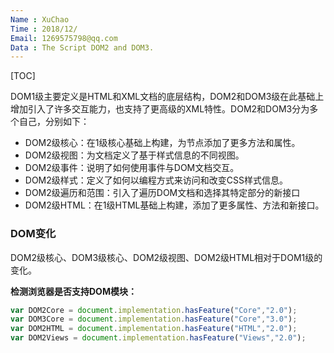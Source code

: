 ```yaml
---
Name : XuChao
Time : 2018/12/
Email: 1269575798@qq.com
Data : The Script DOM2 and DOM3.
---
```


[TOC]

DOM1级主要定义是HTML和XML文档的底层结构，DOM2和DOM3级在此基础上增加引入了许多交互能力，也支持了更高级的XML特性。DOM2和DOM3分为多个自己，分别如下：

- DOM2级核心：在1级核心基础上构建，为节点添加了更多方法和属性。
- DOM2级视图：为文档定义了基于样式信息的不同视图。
- DOM2级事件：说明了如何使用事件与DOM文档交互。
- DOM2级样式：定义了如何以编程方式来访问和改变CSS样式信息。
- DOM2级遍历和范围：引入了遍历DOM文档和选择其特定部分的新接口
- DOM2级HTML：在1级HTML基础上构建，添加了更多属性、方法和新接口。

### DOM变化

DOM2级核心、DOM3级核心、DOM2级视图、DOM2级HTML相对于DOM1级的变化。

**检测浏览器是否支持DOM模块：**

```javascript
var DOM2Core = document.implementation.hasFeature("Core","2.0");
var DOM3Core = document.implementation.hasFeature("Core","3.0");
var DOM2HTML = document.implementation.hasFeature("HTML","2.0");
var DOM2Views = document.implementation.hasFeature("Views","2.0");
```

